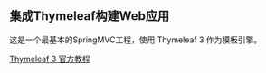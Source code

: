 ## 集成Thymeleaf构建Web应用

这是一个最基本的SpringMVC工程，使用 Thymeleaf 3 作为模板引擎。

[Thymeleaf 3 官方教程](http://www.thymeleaf.org/doc/tutorials/3.0/usingthymeleaf.html)